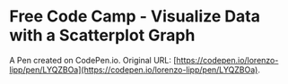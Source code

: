 # Free Code Camp - Visualize Data with a Scatterplot Graph

A Pen created on CodePen.io. Original URL: [https://codepen.io/lorenzo-lipp/pen/LYQZBOa](https://codepen.io/lorenzo-lipp/pen/LYQZBOa).

